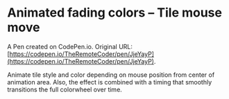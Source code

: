 # Animated fading colors – Tile mouse move

A Pen created on CodePen.io. Original URL: [https://codepen.io/TheRemoteCoder/pen/JjeYayP](https://codepen.io/TheRemoteCoder/pen/JjeYayP).

Animate tile style and color depending on mouse position from center of animation area. Also, the effect is combined with a timing that smoothly transitions the full colorwheel over time.